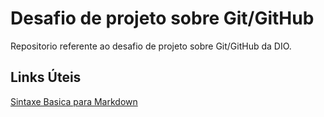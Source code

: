 # Desafio de projeto sobre Git/GitHub
Repositorio referente ao desafio de projeto sobre Git/GitHub da DIO.

## Links Úteis 
[Sintaxe Basica para Markdown](https://www.markdownguide.org/basic-syntax/)

